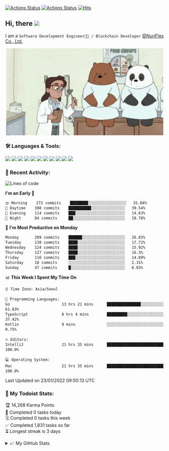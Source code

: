 
[![Actions Status](https://github.com/ddok2/ddok2/workflows/Todoist%20Readme/badge.svg)](https://github.com/ddok2/ddok2/actions)
[![Actions Status](https://github.com/ddok2/ddok2/workflows/wakatime-stats/badge.svg)](https://github.com/ddok2/ddok2/actions)
[![Hits](https://hits.seeyoufarm.com/api/count/incr/badge.svg?url=https%3A%2F%2Fgithub.com%2Fddok2&count_bg=%23FF9595&title_bg=%23555555&icon=github.svg&icon_color=%23FFFFFF&title=hits&edge_flat=false)](https://hits.seeyoufarm.com)

<!-- ![visitors](https://visitor-badge.laobi.icu/badge?page_id=ddok2.ddok2) -->
## Hi, there <img src="https://raw.githubusercontent.com/MartinHeinz/MartinHeinz/master/wave.gif" width="25px">

I am a `Software Development Engineer🧑‍💻 / Blockchain Developer` [@NuriFlex Co., Ltd.](https://nuriflex.com)


<p align="center">
<img align="center" alt="GIF" src="img/debugging.gif" />
</p>


### 🛠 Languages & Tools:
<p>
    <img src="https://img.shields.io/badge/go-%2300ADD8.svg?&style=for-the-badge&logo=go&logoColor=white"/>
    <img src="https://img.shields.io/badge/node.js%20-%2343853D.svg?&style=for-the-badge&logo=node.js&logoColor=white"/>
    <img src="https://img.shields.io/badge/javascript%20-%23323330.svg?&style=for-the-badge&logo=javascript&logoColor=%23F7DF1E"/>
    <img src="https://img.shields.io/badge/typescript%20-%23007ACC.svg?&style=for-the-badge&logo=typescript&logoColor=white"/>
    <img src="https://img.shields.io/badge/python%20-%2314354C.svg?&style=for-the-badge&logo=python&logoColor=white"/>
    <img src="https://img.shields.io/badge/react%20-%2320232a.svg?&style=for-the-badge&logo=react&logoColor=%2361DAFB"/>
    <img src="https://img.shields.io/badge/AWS%20-%23FF9900.svg?&style=for-the-badge&logo=amazon-aws&logoColor=white"/>
    <img src="https://img.shields.io/badge/Google%20Cloud%20-%234285F4.svg?&style=for-the-badge&logo=google-cloud&logoColor=white"/>
    <img src="https://img.shields.io/badge/docker%20-%230db7ed.svg?&style=for-the-badge&logo=docker&logoColor=white"/>
    <img src="https://img.shields.io/badge/kubernetes%20-%23326ce5.svg?&style=for-the-badge&logo=kubernetes&logoColor=white"/>
    <img src="https://img.shields.io/badge/ansible%20-%231A1918.svg?&style=for-the-badge&logo=ansible&logoColor=white"/>
</p>

### 🌈 Recent Activity:
<!--START_SECTION:waka-->
![Lines of code](https://img.shields.io/badge/From%20Hello%20World%20I%27ve%20Written-274%20Thousand%20lines%20of%20code-blue)

**I'm an Early 🐤** 

```text
🌞 Morning    273 commits    ████████░░░░░░░░░░░░░░░░░   35.04% 
🌆 Daytime    308 commits    ██████████░░░░░░░░░░░░░░░   39.54% 
🌃 Evening    114 commits    ███░░░░░░░░░░░░░░░░░░░░░░   14.63% 
🌙 Night      84 commits     ██░░░░░░░░░░░░░░░░░░░░░░░   10.78%

```
📅 **I'm Most Productive on Monday** 

```text
Monday       209 commits    ██████░░░░░░░░░░░░░░░░░░░   26.83% 
Tuesday      138 commits    ████░░░░░░░░░░░░░░░░░░░░░   17.72% 
Wednesday    124 commits    ████░░░░░░░░░░░░░░░░░░░░░   15.92% 
Thursday     127 commits    ████░░░░░░░░░░░░░░░░░░░░░   16.3% 
Friday       116 commits    ███░░░░░░░░░░░░░░░░░░░░░░   14.89% 
Saturday     18 commits     ░░░░░░░░░░░░░░░░░░░░░░░░░   2.31% 
Sunday       47 commits     █░░░░░░░░░░░░░░░░░░░░░░░░   6.03%

```


📊 **This Week I Spent My Time On** 

```text
⌚︎ Time Zone: Asia/Seoul

💬 Programming Languages: 
Go                       13 hrs 21 mins      ███████████████░░░░░░░░░░   61.83% 
TypeScript               8 hrs 4 mins        █████████░░░░░░░░░░░░░░░░   37.42% 
Kotlin                   9 mins              ░░░░░░░░░░░░░░░░░░░░░░░░░   0.75%

🔥 Editors: 
IntelliJ                 21 hrs 35 mins      █████████████████████████   100.0%

💻 Operating System: 
Mac                      21 hrs 35 mins      █████████████████████████   100.0%

```


 Last Updated on 23/01/2022 09:50:13 UTC
<!--END_SECTION:waka-->

### 🚧 My Todoist Stats:
<!-- TODO-IST:START -->
🏆  14,268 Karma Points           
🌸  Completed 0 tasks today           
🗓  Completed 0 tasks this week           
✅  Completed 1,831 tasks so far           
⏳  Longest streak is 3 days
<!-- TODO-IST:END -->

<details>
<summary>📈 My GitHub Stats</summary>
<p align="center"> <img src="https://github-readme-stats.vercel.app/api?username=ddok2&show_icons=true" alt="ddok2" />
</details>
